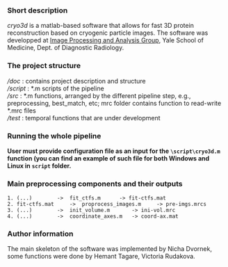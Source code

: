 ### Short description  
*cryo3d* is a matlab-based software that allows for fast 3D protein reconstruction based on cryogenic particle images. The software was developped at [Image Processing and Analysis Group](http://medicine.yale.edu/bioimaging/ipa/), Yale School of Medicine, Dept. of Diagnostic Radiology. 

### The project structure  
*/doc* : contains project description and structure  
*/script* : *.m scripts of the pipeline  
*/src* : *.m functions, arranged by the different pipeline step, e.g., preprocessing, best_match, etc; mrc folder contains function to read-write *.mrc files  
*/test* : temporal functions that are under development  

### Running the whole pipeline

**User must provide configuration file as an input for the `\script\cryo3d.m` function (you can find an example of such file for both Windows and Linux in `script` folder.**    

### Main preprocessing components and their outputs
	1. (...)		->	fit_ctfs.m 		-> fit-ctfs.mat
	2. fit-ctfs.mat 	-> 	proprocess_images.m 	-> pre-imgs.mrcs
	3. (...)		->	init_volume.m 		-> ini-vol.mrc
	4. (...)		->	coordinate_axes.m 	-> coord-ax.mat

### Author information
The main skeleton of the software was implemented by Nicha Dvornek, some functions were done by Hemant Tagare, Victoria Rudakova. 

